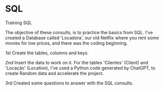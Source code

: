 # SQL
Training SQL

The objective of these consults, is to practice the basics from SQL. I've created a Database called 'Locadora', our old Netflix where you rent some movies for low prices, and there was the coding beginning.

*1st* Create the tables, columns and keys.

*2nd* Insert the data to work on it. For the tables 'Clientes' (Client) and 'Locação' (Location), I've used a Python code generated by ChatGPT, to create Random data and accelerate the project.

*3rd* Created some questions to answer with the SQL consults.
